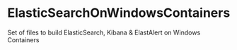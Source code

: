 # ElasticSearchOnWindowsContainers
Set of files to build ElasticSearch, Kibana &amp; ElastAlert on Windows Containers
